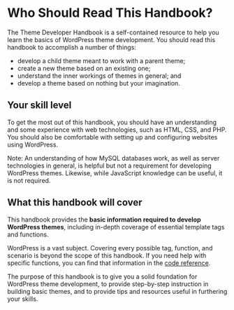 # Who Should Read This Handbook?

The Theme Developer Handbook is a self-contained resource to help you learn the basics of WordPress theme development. You should read this handbook to accomplish a number of things:

*   develop a child theme meant to work with a parent theme;
*   create a new theme based on an existing one;
*   understand the inner workings of themes in general; and
*   develop a theme based on nothing but your imagination.

## Your skill level

To get the most out of this handbook, you should have an understanding and some experience with web technologies, such as HTML, CSS, and PHP. You should also be comfortable with setting up and configuring websites using WordPress.

Note: An understanding of how MySQL databases work, as well as server technologies in general, is helpful but not a requirement for developing WordPress themes. Likewise, while JavaScript knowledge can be useful, it is not required.

## What this handbook will cover

This handbook provides the **basic information required to develop WordPress themes**, including in-depth coverage of essential template tags and functions.

WordPress is a vast subject. Covering every possible tag, function, and scenario is beyond the scope of this handbook. If you need help with specific functions, you can find that information in the [code reference](https://developer.wordpress.org/reference).

The purpose of this handbook is to give you a solid foundation for WordPress theme development, to provide step-by-step instruction in building basic themes, and to provide tips and resources useful in furthering your skills.